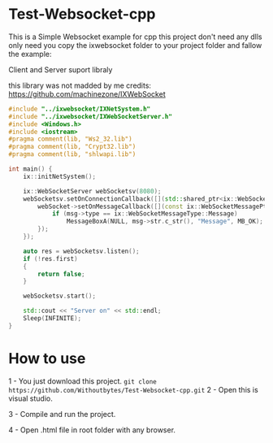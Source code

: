 # Test-Websocket-cpp

This is a Simple Websocket example for cpp this project don't need any dlls only need you copy the ixwebsocket folder to your project folder and fallow the example:

Client and Server suport libraly

this library was not madded by me credits:
https://github.com/machinezone/IXWebSocket

```CPP
#include "../ixwebsocket/IXNetSystem.h"
#include "../ixwebsocket/IXWebSocketServer.h"
#include <Windows.h>
#include <iostream>
#pragma comment(lib, "Ws2_32.lib")
#pragma comment(lib, "Crypt32.lib")
#pragma comment(lib, "shlwapi.lib")

int main() {
	ix::initNetSystem();

	ix::WebSocketServer webSocketsv(8080);
	webSocketsv.setOnConnectionCallback([](std::shared_ptr<ix::WebSocket> webSocket, std::shared_ptr<ix::ConnectionState> connectionState) -> void {
		webSocket->setOnMessageCallback([](const ix::WebSocketMessagePtr& msg) -> void {
			if (msg->type == ix::WebSocketMessageType::Message)
				MessageBoxA(NULL, msg->str.c_str(), "Message", MB_OK);
		});
	});

	auto res = webSocketsv.listen();
	if (!res.first)
	{
		return false;
	}

	webSocketsv.start();

	std::cout << "Server on" << std::endl;
	Sleep(INFINITE);
} 
```

# How to use
1 - You just download this project.
`git clone https://github.com/Withoutbytes/Test-Websocket-cpp.git`
2 - Open this is visual studio.

3 - Compile and run the project.

4 - Open .html file in root folder with any browser.

